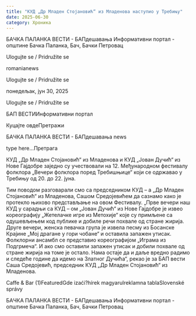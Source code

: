 ```yaml
---
title: "КУД „Др Младен Стојановић“ из Младенова наступио у Требињу"
date: 2025-06-30
category: Хроника
---
```


БАЧКА ПАЛАНКА ВЕСТИ - БАПдешавања Информативни портал - општине Бачка Паланка, Бач, Бачки Петровац

Ulogujte se / Pridružite se

romanianews

Ulogujte se / Pridružite se

понедељак, јун 30, 2025

Ulogujte se / Pridružite se

БАП ВЕСТИИнформативни портал

Куцајте овдеПретражи

БАЧКА ПАЛАНКА ВЕСТИ - БАПдешавања news

type here...Претрага

КУД „Др Младен Стојановић“ из Младенова и КУД „Јован Дучић“ из Нове Гајдобре заједно су учествовали на 12. Међународном фестивалу фолклора „Вечери фолклора поред Требишњице“ који се одржавао у Требињу од 20. до 22. јуна.

Тим поводом разговарали смо са председником КУД – а „Др Младен Стојановић“ из Младенова, Сашом Средојевићем да сазнамо како је протекло њихово представљање на овом Фестивалу.
„Прве вечери наш КУД у сарадњи са КУД – ом „Јован Дучић“ из Нове Гајдобре је извео кореографију „Жетелачке игре из Метохије“ које су примљене са одушевљењем код публике и добиле речи похвале од стране жирија. Друге вечери, женска певачка група је извела песму из Босанске Крајине „Мој драгане у гори чобане“ и оставила запажен утисак. Фолклорни ансамбл се представио кореографијом „Играма из Подгрмеча“. И ако смо оставили запажен утисак и добили похвале од стране жирија на томе је остало. Нама остаје да и даље вредно радимо и следеће године да идемо на Златног Дучића“, рекао је за БАП вести Саша Средојевић, председник КУД „Др Младен Стојановић“ из Младенова.

Caffe & Bar (1)FeaturedGde izaći?hírek magyarulreklamna tablaSlovenské správy

БАЧКА ПАЛАНКА ВЕСТИ - БАПдешавања Информативни портал - општине Бачка Паланка, Бач, Бачки Петровац
